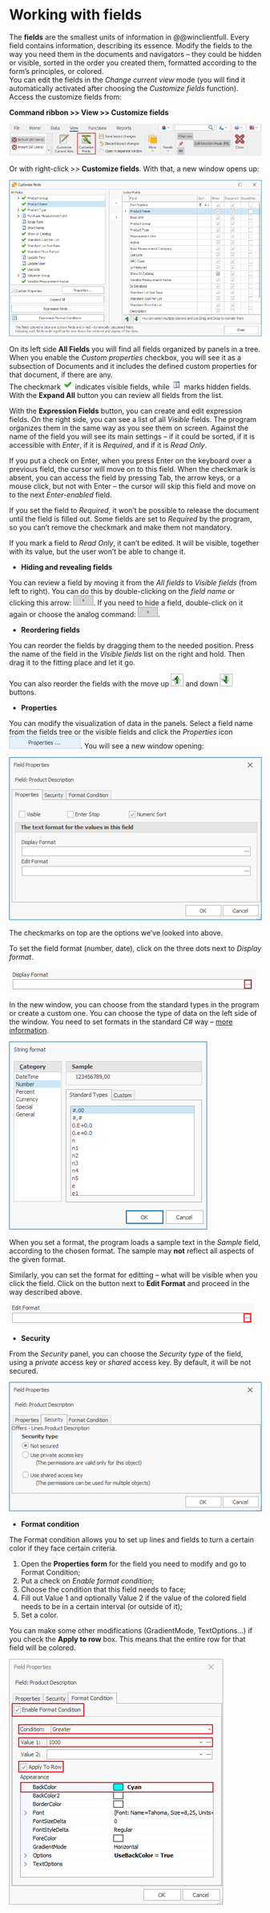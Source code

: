 # Working with fields

The <b>fields</b> are the smallest units of information in @@winclientfull. Every field contains information, describing its essence. Modify the fields to the way you need them in the documents and navigators – they could be hidden or visible, sorted in the order you created them, formatted according to the form’s principles, or colored. <br>You can edit the fields in the *Change current view* mode (you will find it automatically activated after choosing the *Customize fields* function). Access the customize fields from:

<b>Command ribbon >> View >> Customize fields</b>

![View](pictures/view.png)

Or with right-click >> <b>Customize fields</b>. 
With that, a new window opens up:

![Customize Fields](pictures/customize-fields.png)

On its left side **All Fields** you will find all fields organized by panels in a tree. When you enable the *Custom properties* checkbox, you will see it as a subsection of Documents and it includes the defined custom properties for that document, if there are any. <br>The checkmark ![Visible Fields](pictures/visible.png) indicates visible fields, while ![Hidden Fields](pictures/hidden.png) marks hidden fields. 
With the <b>Expand All</b> button you can review all fields from the list. 

With the **Expression Fields** button, you can create and edit expression fields. 
On the right side, you can see a list of all *Visible* fields. The program organizes them in the same way as you see them on screen. Against the name of the field you will see its main settings – if it could be sorted, if it is accessible with *Enter*, if it is *Required*, and if it is *Read Only*. 

If you put a check on Enter, when you press Enter on the keyboard over a previous field, the cursor will move on to this field. When the checkmark is absent, you can access the field by pressing Tab, the arrow keys, or a mouse click, but not with Enter – the cursor will skip this field and move on to the next *Enter-enabled* field.

If you set the field to *Required*, it won’t be possible to release the document until the field is filled out. Some fields are set to *Required* by the program, so you can’t remove the checkmark and make them not mandatory.

If you mark a field to *Read Only*, it can’t be edited. It will be visible, together with its value, but the user won’t be able to change it.  

- <b>Hiding and revealing fields</b>

You can review a field by moving it from the *All fields* to *Visible fields* (from left to right). You can do this by double-clicking on the *field name* or clicking this arrow: ![Right arrow](pictures/right.png). 
If you need to hide a field, double-click on it again or choose the analog command: ![Left arrow](pictures/left.png).

- <b>Reordering fields</b>

You can reorder the fields by dragging them to the needed position. Press the name of the field in the *Visible fields* list on the right and hold. Then drag it to the fitting place and let it go.

You can also reorder the fields with the move up ![Up](pictures/up.png) and down 
![Down](pictures/down.png) buttons.

- <b>Properties</b>

You can modify the visualization of data in the panels. Select a field name from the fields tree or the visible fields and click the *Properties* icon ![Properties icon](pictures/properties-icon.png). You will see a new window opening:

![Properties](pictures/properties.png)

The checkmarks on top are the options we’ve looked into above.  

To set the field format (number, date), click on the three dots next to *Display format*. 

![Display Format](pictures/display-format.png)

In the new window, you can choose from the standard types in the program or create a custom one. You can choose the type of data on the left side of the window. You need to set formats in the standard C# way – [more information](https://docs.microsoft.com/en-us/dotnet/standard/base-types/custom-numeric-format-strings).

![Sample](pictures/sample.png)

When you set a format, the program loads a sample text in the *Sample* field, according to the chosen format. The sample may <b>not</b> reflect all aspects of the given format.  

Similarly, you can set the format for editting – what will be visible when you click the field. Click on the button next to **Edit Format** and proceed in the way described above.

![Edit Format](pictures/edit-format.png)

- <b>Security</b>

From the *Security* panel, you can choose the *Security type* of the field, using a *private* access key or *shared* access key. By default, it will be not secured. 

![Security](pictures/security.png)

- <b>Format condition</b> 

The Format condition allows you to set up lines and fields to turn a certain color if they face certain criteria. 

1. Open the **Properties form** for the field you need to modify and go to Format Condition;
2. Put a check on *Enable format condition*;
3. Choose the condition that this field needs to face; 
4. Fill out Value 1 and optionally Value 2 if the value of the colored field needs to be in a certain interval (or outside of it);
5. Set a color.

You can make some other modifications (GradientMode, TextOptions…) if you check the <b>Apply to row</b> box. This means that the entire row for that field will be colored.

![Format Condition](pictures/format-condition.png)

